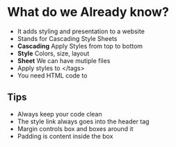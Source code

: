 # What do we Already know?

+ It adds styling and presentation to a website
+ Stands for Cascading Style Sheets
+ **Cascading** Apply Styles from top to bottom
+ **Style** Colors, size, layout
+ **Sheet** We can have mutiple files
+ Apply styles to \</tags>
+ You need HTML code to

## Tips 
+ Always keep your code clean
+ The style link always goes into the header tag 
+ Margin controls box and boxes around it 
+ Padding is content inside the box 